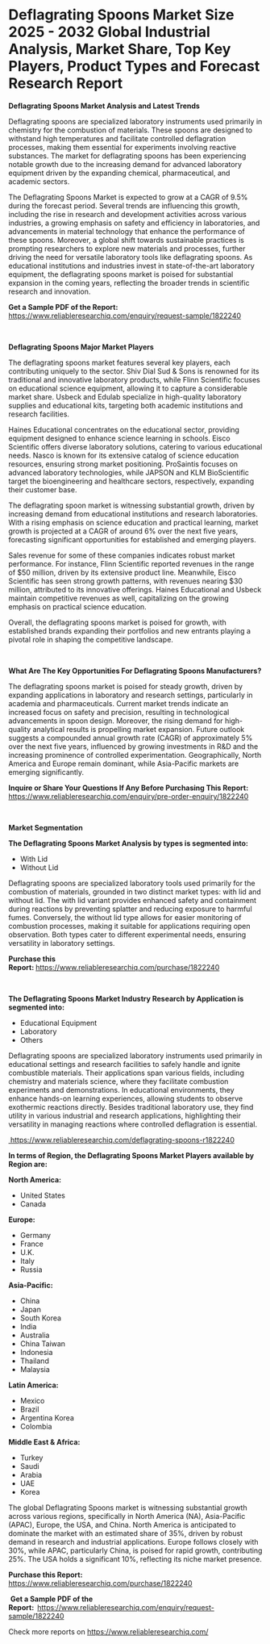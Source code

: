 <p><h1>Deflagrating Spoons Market Size 2025 - 2032 Global Industrial Analysis, Market Share, Top Key Players, Product Types and Forecast Research Report</h1></p><p><strong>Deflagrating Spoons Market Analysis and Latest Trends</strong></p>
<p><p>Deflagrating spoons are specialized laboratory instruments used primarily in chemistry for the combustion of materials. These spoons are designed to withstand high temperatures and facilitate controlled deflagration processes, making them essential for experiments involving reactive substances. The market for deflagrating spoons has been experiencing notable growth due to the increasing demand for advanced laboratory equipment driven by the expanding chemical, pharmaceutical, and academic sectors.</p><p>The Deflagrating Spoons Market is expected to grow at a CAGR of 9.5% during the forecast period. Several trends are influencing this growth, including the rise in research and development activities across various industries, a growing emphasis on safety and efficiency in laboratories, and advancements in material technology that enhance the performance of these spoons. Moreover, a global shift towards sustainable practices is prompting researchers to explore new materials and processes, further driving the need for versatile laboratory tools like deflagrating spoons. As educational institutions and industries invest in state-of-the-art laboratory equipment, the deflagrating spoons market is poised for substantial expansion in the coming years, reflecting the broader trends in scientific research and innovation.</p></p>
<p><strong>Get a Sample PDF of the Report:&nbsp;</strong> <a href="https://www.reliableresearchiq.com/enquiry/request-sample/1822240?utm_campaign=2386&utm_medium=2&utm_source=Github&utm_content=ia&utm_term=18022025&utm_id=deflagrating-spoons">https://www.reliableresearchiq.com/enquiry/request-sample/1822240</a></p>
<p>&nbsp;</p>
<p><strong>Deflagrating Spoons Major Market Players</strong></p>
<p><p>The deflagrating spoons market features several key players, each contributing uniquely to the sector. Shiv Dial Sud & Sons is renowned for its traditional and innovative laboratory products, while Flinn Scientific focuses on educational science equipment, allowing it to capture a considerable market share. Usbeck and Edulab specialize in high-quality laboratory supplies and educational kits, targeting both academic institutions and research facilities.</p><p>Haines Educational concentrates on the educational sector, providing equipment designed to enhance science learning in schools. Eisco Scientific offers diverse laboratory solutions, catering to various educational needs. Nasco is known for its extensive catalog of science education resources, ensuring strong market positioning. ProSaintis focuses on advanced laboratory technologies, while JAPSON and KLM BioScientific target the bioengineering and healthcare sectors, respectively, expanding their customer base.</p><p>The deflagrating spoon market is witnessing substantial growth, driven by increasing demand from educational institutions and research laboratories. With a rising emphasis on science education and practical learning, market growth is projected at a CAGR of around 6% over the next five years, forecasting significant opportunities for established and emerging players.</p><p>Sales revenue for some of these companies indicates robust market performance. For instance, Flinn Scientific reported revenues in the range of $50 million, driven by its extensive product line. Meanwhile, Eisco Scientific has seen strong growth patterns, with revenues nearing $30 million, attributed to its innovative offerings. Haines Educational and Usbeck maintain competitive revenues as well, capitalizing on the growing emphasis on practical science education.</p><p>Overall, the deflagrating spoons market is poised for growth, with established brands expanding their portfolios and new entrants playing a pivotal role in shaping the competitive landscape.</p></p>
<p>&nbsp;</p>
<p><strong>What Are The Key Opportunities For Deflagrating Spoons Manufacturers?</strong></p>
<p><p>The deflagrating spoons market is poised for steady growth, driven by expanding applications in laboratory and research settings, particularly in academia and pharmaceuticals. Current market trends indicate an increased focus on safety and precision, resulting in technological advancements in spoon design. Moreover, the rising demand for high-quality analytical results is propelling market expansion. Future outlook suggests a compounded annual growth rate (CAGR) of approximately 5% over the next five years, influenced by growing investments in R&D and the increasing prominence of controlled experimentation. Geographically, North America and Europe remain dominant, while Asia-Pacific markets are emerging significantly.</p></p>
<p><strong>Inquire or Share Your Questions If Any Before Purchasing This Report:</strong> <a href="https://www.reliableresearchiq.com/enquiry/pre-order-enquiry/1822240?utm_campaign=2386&utm_medium=2&utm_source=Github&utm_content=ia&utm_term=18022025&utm_id=deflagrating-spoons">https://www.reliableresearchiq.com/enquiry/pre-order-enquiry/1822240</a></p>
<p>&nbsp;</p>
<p><strong>Market Segmentation</strong></p>
<p><strong>The Deflagrating Spoons Market Analysis by types is segmented into:</strong></p>
<p><ul><li>With Lid</li><li>Without Lid</li></ul></p>
<p><p>Deflagrating spoons are specialized laboratory tools used primarily for the combustion of materials, grounded in two distinct market types: with lid and without lid. The with lid variant provides enhanced safety and containment during reactions by preventing splatter and reducing exposure to harmful fumes. Conversely, the without lid type allows for easier monitoring of combustion processes, making it suitable for applications requiring open observation. Both types cater to different experimental needs, ensuring versatility in laboratory settings.</p></p>
<p><strong>Purchase this Report:&nbsp;</strong><a href="https://www.reliableresearchiq.com/purchase/1822240?utm_campaign=2386&utm_medium=2&utm_source=Github&utm_content=ia&utm_term=18022025&utm_id=deflagrating-spoons">https://www.reliableresearchiq.com/purchase/1822240</a></p>
<p>&nbsp;</p>
<p><strong>The Deflagrating Spoons Market Industry Research by Application is segmented into:</strong></p>
<p><ul><li>Educational Equipment</li><li>Laboratory</li><li>Others</li></ul></p>
<p><p>Deflagrating spoons are specialized laboratory instruments used primarily in educational settings and research facilities to safely handle and ignite combustible materials. Their applications span various fields, including chemistry and materials science, where they facilitate combustion experiments and demonstrations. In educational environments, they enhance hands-on learning experiences, allowing students to observe exothermic reactions directly. Besides traditional laboratory use, they find utility in various industrial and research applications, highlighting their versatility in managing reactions where controlled deflagration is essential.</p></p>
<p><a href="https://www.reliableresearchiq.com/deflagrating-spoons-r1822240?utm_campaign=2386&utm_medium=2&utm_source=Github&utm_content=ia&utm_term=18022025&utm_id=deflagrating-spoons">&nbsp;https://www.reliableresearchiq.com/deflagrating-spoons-r1822240</a></p>
<p><strong>In terms of Region, the Deflagrating Spoons Market Players available by Region are:</strong></p>
<p>
    <p> <strong> North America: </strong>
        <ul>
            <li>United States</li>
            <li>Canada</li>
        </ul>
        </p> 
    <p> <strong> Europe: </strong>
        <ul>
            <li>Germany</li>
            <li>France</li>
            <li>U.K.</li>
            <li>Italy</li>
            <li>Russia</li>
        </ul>
        </p> 
    <p> <strong> Asia-Pacific: </strong>
        <ul>
            <li>China</li>
            <li>Japan</li>
            <li>South Korea</li>
            <li>India</li>
            <li>Australia</li>
            <li>China Taiwan</li>
            <li>Indonesia</li>
            <li>Thailand</li>
            <li>Malaysia</li>
        </ul>
        </p> 
    <p> <strong> Latin America: </strong>
        <ul>
            <li>Mexico</li>
            <li>Brazil</li>
            <li>Argentina Korea</li>
            <li>Colombia</li>
        </ul>
        </p> 
    <p> <strong> Middle East & Africa: </strong>
        <ul>
            <li>Turkey</li>
            <li>Saudi</li>
            <li>Arabia</li>
            <li>UAE</li>
            <li>Korea</li>
        </ul>
    </p>
    </p>
<p><p>The global Deflagrating Spoons market is witnessing substantial growth across various regions, specifically in North America (NA), Asia-Pacific (APAC), Europe, the USA, and China. North America is anticipated to dominate the market with an estimated share of 35%, driven by robust demand in research and industrial applications. Europe follows closely with 30%, while APAC, particularly China, is poised for rapid growth, contributing 25%. The USA holds a significant 10%, reflecting its niche market presence.</p></p>
<p><strong>Purchase this Report: </strong><a href="https://www.reliableresearchiq.com/purchase/1822240?utm_campaign=2386&utm_medium=2&utm_source=Github&utm_content=ia&utm_term=18022025&utm_id=deflagrating-spoons">https://www.reliableresearchiq.com/purchase/1822240</a></p>
<p>&nbsp;<strong>Get a Sample PDF of the Report:&nbsp;&nbsp;</strong><a href="https://www.reliableresearchiq.com/enquiry/request-sample/1822240?utm_campaign=2386&utm_medium=2&utm_source=Github&utm_content=ia&utm_term=18022025&utm_id=deflagrating-spoons">https://www.reliableresearchiq.com/enquiry/request-sample/1822240</a></p>
<p><strong></strong></p>
<p>Check more reports on <a href="https://www.reliableresearchiq.com/?utm_campaign=2386&utm_medium=2&utm_source=Github&utm_content=ia&utm_term=18022025&utm_id=deflagrating-spoons">https://www.reliableresearchiq.com/</a></p>